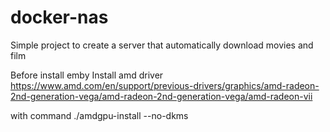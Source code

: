 # docker-nas
Simple project to create a server that automatically download movies and film

Before install emby
Install amd driver
https://www.amd.com/en/support/previous-drivers/graphics/amd-radeon-2nd-generation-vega/amd-radeon-2nd-generation-vega/amd-radeon-vii

with command
./amdgpu-install --no-dkms
